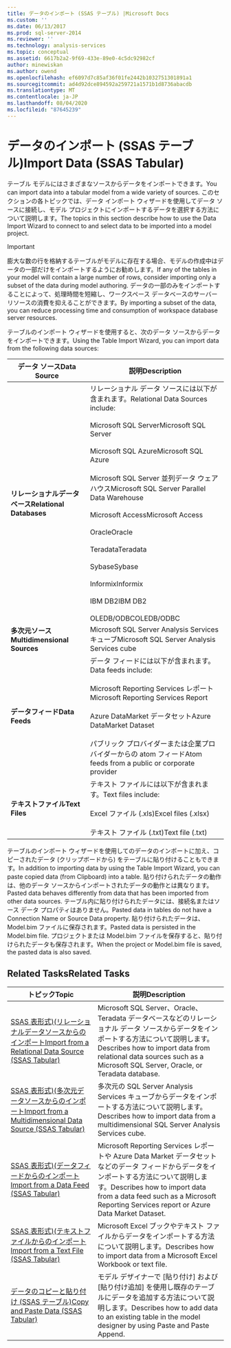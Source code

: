 ```yaml
---
title: データのインポート (SSAS テーブル) |Microsoft Docs
ms.custom: ''
ms.date: 06/13/2017
ms.prod: sql-server-2014
ms.reviewer: ''
ms.technology: analysis-services
ms.topic: conceptual
ms.assetid: 6617b2a2-9f69-433e-89e0-4c5dc92982cf
author: minewiskan
ms.author: owend
ms.openlocfilehash: ef6097d7c85af36f01fe2442b1032751301891a1
ms.sourcegitcommit: ad4d92dce894592a259721a1571b1d8736abacdb
ms.translationtype: MT
ms.contentlocale: ja-JP
ms.lasthandoff: 08/04/2020
ms.locfileid: "87645239"
---
```

# <a name="import-data-ssas-tabular"></a><span data-ttu-id="98c0a-102">データのインポート (SSAS テーブル)</span><span class="sxs-lookup"><span data-stu-id="98c0a-102">Import Data (SSAS Tabular)</span></span>
  <span data-ttu-id="98c0a-103">テーブル モデルにはさまざまなソースからデータをインポートできます。</span><span class="sxs-lookup"><span data-stu-id="98c0a-103">You can import data into a tabular model from a wide variety of sources.</span></span> <span data-ttu-id="98c0a-104">このセクションの各トピックでは、データ インポート ウィザードを使用してデータ ソースに接続し、モデル プロジェクトにインポートするデータを選択する方法について説明します。</span><span class="sxs-lookup"><span data-stu-id="98c0a-104">The topics in this section describe how to use the Data Import Wizard to connect to and select data to be imported into a model project.</span></span>  
  
> [!IMPORTANT]  
>  <span data-ttu-id="98c0a-105">膨大な数の行を格納するテーブルがモデルに存在する場合、モデルの作成中はデータの一部だけをインポートするようにお勧めします。</span><span class="sxs-lookup"><span data-stu-id="98c0a-105">If any of the tables in your model will contain a large number of rows, consider importing only a subset of the data during model authoring.</span></span> <span data-ttu-id="98c0a-106">データの一部のみをインポートすることによって、処理時間を短縮し、ワークスペース データベースのサーバー リソースの消費を抑えることができます。</span><span class="sxs-lookup"><span data-stu-id="98c0a-106">By importing a subset of the data, you can reduce processing time and consumption of workspace database server resources.</span></span>  
  
 <span data-ttu-id="98c0a-107">テーブルのインポート ウィザードを使用すると、次のデータ ソースからデータをインポートできます。</span><span class="sxs-lookup"><span data-stu-id="98c0a-107">Using the Table Import Wizard, you can import data from the following data sources:</span></span>  
  
|<span data-ttu-id="98c0a-108">**データ ソース**</span><span class="sxs-lookup"><span data-stu-id="98c0a-108">**Data Source**</span></span>|<span data-ttu-id="98c0a-109">**説明**</span><span class="sxs-lookup"><span data-stu-id="98c0a-109">**Description**</span></span>|  
|---------------------|---------------------|  
|<span data-ttu-id="98c0a-110">**リレーショナルデータベース**</span><span class="sxs-lookup"><span data-stu-id="98c0a-110">**Relational Databases**</span></span>|<span data-ttu-id="98c0a-111">リレーショナル データ ソースには以下が含まれます。</span><span class="sxs-lookup"><span data-stu-id="98c0a-111">Relational Data Sources include:</span></span><br /><br /> <span data-ttu-id="98c0a-112">Microsoft SQL Server</span><span class="sxs-lookup"><span data-stu-id="98c0a-112">Microsoft SQL Server</span></span><br /><br /> <span data-ttu-id="98c0a-113">Microsoft SQL Azure</span><span class="sxs-lookup"><span data-stu-id="98c0a-113">Microsoft SQL Azure</span></span><br /><br /> <span data-ttu-id="98c0a-114">Microsoft SQL Server 並列データ ウェアハウス</span><span class="sxs-lookup"><span data-stu-id="98c0a-114">Microsoft SQL Server Parallel Data Warehouse</span></span><br /><br /> <span data-ttu-id="98c0a-115">Microsoft Access</span><span class="sxs-lookup"><span data-stu-id="98c0a-115">Microsoft Access</span></span><br /><br /> <span data-ttu-id="98c0a-116">Oracle</span><span class="sxs-lookup"><span data-stu-id="98c0a-116">Oracle</span></span><br /><br /> <span data-ttu-id="98c0a-117">Teradata</span><span class="sxs-lookup"><span data-stu-id="98c0a-117">Teradata</span></span><br /><br /> <span data-ttu-id="98c0a-118">Sybase</span><span class="sxs-lookup"><span data-stu-id="98c0a-118">Sybase</span></span><br /><br /> <span data-ttu-id="98c0a-119">Informix</span><span class="sxs-lookup"><span data-stu-id="98c0a-119">Informix</span></span><br /><br /> <span data-ttu-id="98c0a-120">IBM DB2</span><span class="sxs-lookup"><span data-stu-id="98c0a-120">IBM DB2</span></span><br /><br /> <span data-ttu-id="98c0a-121">OLEDB/ODBC</span><span class="sxs-lookup"><span data-stu-id="98c0a-121">OLEDB/ODBC</span></span>|  
|<span data-ttu-id="98c0a-122">**多次元ソース**</span><span class="sxs-lookup"><span data-stu-id="98c0a-122">**Multidimensional Sources**</span></span>|<span data-ttu-id="98c0a-123">Microsoft SQL Server Analysis Services キューブ</span><span class="sxs-lookup"><span data-stu-id="98c0a-123">Microsoft SQL Server Analysis Services cube</span></span>|  
|<span data-ttu-id="98c0a-124">**データフィード**</span><span class="sxs-lookup"><span data-stu-id="98c0a-124">**Data Feeds**</span></span>|<span data-ttu-id="98c0a-125">データ フィードには以下が含まれます。</span><span class="sxs-lookup"><span data-stu-id="98c0a-125">Data feeds include:</span></span><br /><br /> <span data-ttu-id="98c0a-126">Microsoft Reporting Services レポート</span><span class="sxs-lookup"><span data-stu-id="98c0a-126">Microsoft Reporting Services Report</span></span><br /><br /> <span data-ttu-id="98c0a-127">Azure DataMarket データセット</span><span class="sxs-lookup"><span data-stu-id="98c0a-127">Azure DataMarket Dataset</span></span><br /><br /> <span data-ttu-id="98c0a-128">パブリック プロバイダーまたは企業プロバイダーからの atom フィード</span><span class="sxs-lookup"><span data-stu-id="98c0a-128">Atom feeds from a public or corporate provider</span></span>|  
|<span data-ttu-id="98c0a-129">**テキストファイル**</span><span class="sxs-lookup"><span data-stu-id="98c0a-129">**Text Files**</span></span>|<span data-ttu-id="98c0a-130">テキスト ファイルには以下が含まれます。</span><span class="sxs-lookup"><span data-stu-id="98c0a-130">Text files include:</span></span><br /><br /> <span data-ttu-id="98c0a-131">Excel ファイル (.xls)</span><span class="sxs-lookup"><span data-stu-id="98c0a-131">Excel files (.xlsx)</span></span><br /><br /> <span data-ttu-id="98c0a-132">テキスト ファイル (.txt)</span><span class="sxs-lookup"><span data-stu-id="98c0a-132">Text file (.txt)</span></span>|  
  
 <span data-ttu-id="98c0a-133">テーブルのインポート ウィザードを使用してのデータのインポートに加え、コピーされたデータ (クリップボードから) をテーブルに貼り付けることもできます。</span><span class="sxs-lookup"><span data-stu-id="98c0a-133">In addition to importing data by using the Table Import Wizard, you can paste copied data (from Clipboard) into a table.</span></span> <span data-ttu-id="98c0a-134">貼り付けられたデータの動作は、他のデータ ソースからインポートされたデータの動作とは異なります。</span><span class="sxs-lookup"><span data-stu-id="98c0a-134">Pasted data behaves differently from data that has been imported from other data sources.</span></span> <span data-ttu-id="98c0a-135">テーブル内に貼り付けられたデータには、接続名またはソース データ プロパティはありません。</span><span class="sxs-lookup"><span data-stu-id="98c0a-135">Pasted data in tables do not have a Connection Name or Source Data property.</span></span> <span data-ttu-id="98c0a-136">貼り付けられたデータは、Model.bim ファイルに保存されます。</span><span class="sxs-lookup"><span data-stu-id="98c0a-136">Pasted data is persisted in the Model.bim file.</span></span> <span data-ttu-id="98c0a-137">プロジェクトまたは Model.bim ファイルを保存すると、貼り付けられたデータも保存されます。</span><span class="sxs-lookup"><span data-stu-id="98c0a-137">When the project or Model.bim file is saved, the pasted data is also saved.</span></span>  
  
## <a name="related-tasks"></a><span data-ttu-id="98c0a-138">Related Tasks</span><span class="sxs-lookup"><span data-stu-id="98c0a-138">Related Tasks</span></span>  
  
|<span data-ttu-id="98c0a-139">トピック</span><span class="sxs-lookup"><span data-stu-id="98c0a-139">Topic</span></span>|<span data-ttu-id="98c0a-140">説明</span><span class="sxs-lookup"><span data-stu-id="98c0a-140">Description</span></span>|  
|-----------|-----------------|  
|[<span data-ttu-id="98c0a-141">SSAS 表形式&#41;&#40;リレーショナルデータソースからのインポート</span><span class="sxs-lookup"><span data-stu-id="98c0a-141">Import from a Relational Data Source &#40;SSAS Tabular&#41;</span></span>](import-from-a-relational-data-source-ssas-tabular.md)|<span data-ttu-id="98c0a-142">Microsoft SQL Server、Oracle、Teradata データベースなどのリレーショナル データ ソースからデータをインポートする方法について説明します。</span><span class="sxs-lookup"><span data-stu-id="98c0a-142">Describes how to import data from relational data sources such as a Microsoft SQL Server, Oracle, or Teradata database.</span></span>|  
|[<span data-ttu-id="98c0a-143">SSAS 表形式&#41;&#40;多次元データソースからのインポート</span><span class="sxs-lookup"><span data-stu-id="98c0a-143">Import from a Multidimensional Data Source &#40;SSAS Tabular&#41;</span></span>](import-from-a-multidimensional-data-source-ssas-tabular.md)|<span data-ttu-id="98c0a-144">多次元の SQL Server Analysis Services キューブからデータをインポートする方法について説明します。</span><span class="sxs-lookup"><span data-stu-id="98c0a-144">Describes how to import data from a multidimensional SQL Server Analysis Services cube.</span></span>|  
|[<span data-ttu-id="98c0a-145">SSAS 表形式&#41;&#40;データフィードからのインポート</span><span class="sxs-lookup"><span data-stu-id="98c0a-145">Import from a Data Feed &#40;SSAS Tabular&#41;</span></span>](import-from-a-data-feed-ssas-tabular.md)|<span data-ttu-id="98c0a-146">Microsoft Reporting Services レポートや Azure Data Market データセットなどのデータ フィードからデータをインポートする方法について説明します。</span><span class="sxs-lookup"><span data-stu-id="98c0a-146">Describes how to import data from a data feed such as a Microsoft Reporting Services report or Azure Data Market Dataset.</span></span>|  
|[<span data-ttu-id="98c0a-147">SSAS 表形式&#41;&#40;テキストファイルからのインポート</span><span class="sxs-lookup"><span data-stu-id="98c0a-147">Import from a Text File &#40;SSAS Tabular&#41;</span></span>](import-from-a-text-file-ssas-tabular.md)|<span data-ttu-id="98c0a-148">Microsoft Excel ブックやテキスト ファイルからデータをインポートする方法について説明します。</span><span class="sxs-lookup"><span data-stu-id="98c0a-148">Describes how to import data from a Microsoft Excel Workbook or text file.</span></span>|  
|[<span data-ttu-id="98c0a-149">データのコピーと貼り付け &#40;SSAS テーブル&#41;</span><span class="sxs-lookup"><span data-stu-id="98c0a-149">Copy and Paste Data &#40;SSAS Tabular&#41;</span></span>](copy-and-paste-data-ssas-tabular.md)|<span data-ttu-id="98c0a-150">モデル デザイナーで [貼り付け] および [貼り付け追加] を使用し既存のテーブルにデータを追加する方法について説明します。</span><span class="sxs-lookup"><span data-stu-id="98c0a-150">Describes how to add data to an existing table in the model designer by using Paste and Paste Append.</span></span>|  
  
  
